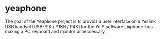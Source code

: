 yeaphone
========

The goal of the Yeaphone project is to provide a user interface on a Yealink USB handset (USB-P1K / P1KH / P4K) for the VoIP software Linphone thus making a PC keyboard and monitor unneccessary.
